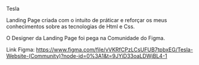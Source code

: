 Tesla

Landing Page criada com o intuito de práticar e reforçar os meus conhecimentos sobre as tecnologias de Html e Css.

O Designer da Landing Page foi pega na Comunidade do Figma.

Link Figma: https://www.figma.com/file/vVKRfCPzLCsUFUB7tpbxEG/Tesla-Website-(Community)?node-id=0%3A1&t=9JYiD33oaLDWjBL4-1
